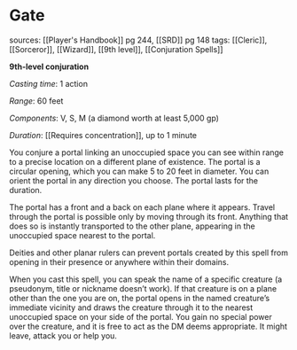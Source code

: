 # Gate
sources: [[Player's Handbook]] pg 244, [[SRD]] pg 148
tags: [[Cleric]], [[Sorceror]], [[Wizard]], [[9th level]], [[Conjuration Spells]]

**9th-level conjuration**

*Casting time*: 1 action

*Range*: 60 feet

*Components*: V, S, M (a diamond worth at least 5,000 gp)

*Duration*: [[Requires concentration]], up to 1 minute

You conjure a portal linking an unoccupied space you can see within range to a precise location on a different plane of existence. The portal is a circular opening, which you can make 5 to 20 feet in diameter. You can orient the portal in any direction you choose. The portal lasts for the duration.

The portal has a front and a back on each plane where it appears. Travel through the portal is possible only by moving through its front. Anything that does so is instantly transported to the other plane, appearing in the unoccupied space nearest to the portal.

Deities and other planar rulers can prevent portals created by this spell from opening in their presence or anywhere within their domains.

When you cast this spell, you can speak the name of a specific creature (a pseudonym, title or nickname doesn’t work). If that creature is on a plane other than the one you are on, the portal opens in the named creature’s immediate vicinity and draws the creature through it to the nearest unoccupied space on your side of the portal. You gain no special power over the creature, and it is free to act as the DM deems appropriate. It might leave, attack you or help you.
